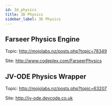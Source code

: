 ```yaml
---
id: 3d_physics
title: 3D Physics
sidebar_label: 3D Physics
---
```


## Farseer Physics Engine
Topic: http://mojolabs.nz/posts.php?topic=78349

Site: http://www.codeplex.com/FarseerPhysics

## JV-ODE Physics Wrapper
Topic: http://mojolabs.nz/posts.php?topic=63207

Site: http://jv-ode.devcode.co.uk